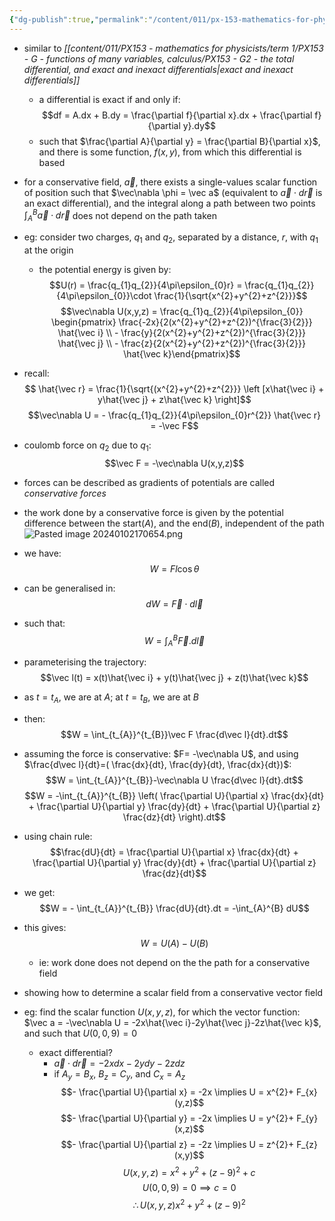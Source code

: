 ```yaml
---
{"dg-publish":true,"permalink":"/content/011/px-153-mathematics-for-physicists/term-1/px-153-h-gradients-of-scalar-functions-of-many-variables/px-153-h4-application-of-gradient-in-physics-the-potential-of-a-conservative-force/","noteIcon":"1","created":"2024-11-25T10:50:32.000+00:00","updated":"2024-11-26T19:37:52.300+00:00"}
---
```


- similar to *[[content/011/PX153 - mathematics for physicists/term 1/PX153 - G - functions of many variables, calculus/PX153 - G2 - the total differential, and exact and inexact differentials\|exact and inexact differentials]]*
	- a differential is exact if and only if: 
	$$df = A.dx + B.dy =  \frac{\partial f}{\partial x}.dx + \frac{\partial f}{\partial y}.dy$$
	- such that $\frac{\partial A}{\partial y} = \frac{\partial B}{\partial x}$, and there is some function, $f(x,y)$, from which this differential is based
- for a conservative field, $\vec a$, there exists a single-values scalar function of position such that $\vec\nabla \phi = \vec a$ (equivalent to $\vec a \cdot d\vec r$ is an exact differential), and the integral along a path between two points $\int_{A}^{B}\vec a \cdot d\vec r$ does not depend on the path taken

- eg: consider two charges, $q_{1}$ and $q_{2}$, separated by a distance, $r$, with $q_{1}$ at the origin
	- the potential energy is given by: 
	$$U(r) = \frac{q_{1}q_{2}}{4\pi\epsilon_{0}r} = \frac{q_{1}q_{2}}{4\pi\epsilon_{0}}\cdot \frac{1}{\sqrt{x^{2}+y^{2}+z^{2}}}$$ 
$$\vec\nabla U(x,y,z) = \frac{q_{1}q_{2}}{4\pi\epsilon_{0}}
	\begin{pmatrix}	\frac{-2x}{2(x^{2}+y^{2}+z^{2})^{\frac{3}{2}}} \hat{\vec i} \\ - \frac{y}{2(x^{2}+y^{2}+z^{2})^{\frac{3}{2}}} \hat{\vec j} \\ - \frac{z}{2(x^{2}+y^{2}+z^{2})^{\frac{3}{2}}} \hat{\vec k}\end{pmatrix}$$
- recall: 
	$$ \hat{\vec r} = \frac{1}{\sqrt{(x^{2}+y^{2}+z^{2}}} \left [x\hat{\vec i} + y\hat{\vec j} + z\hat{\vec k} \right]$$
	$$\vec\nabla U = - \frac{q_{1}q_{2}}{4\pi\epsilon_{0}r^{2}} \hat{\vec r} = -\vec F$$
- coulomb force on $q_{2}$ due to $q_{1}$: 
$$\vec F = -\vec\nabla U(x,y,z)$$
- forces can be described as gradients of potentials are called *conservative forces*
- the work done by a conservative force is given by the potential difference between the start($A$), and the end($B$), independent of the path ![Pasted image 20240102170654.png](/img/user/pics/Pasted%20image%2020240102170654.png)

- we have: 
$$W = Fl\cos\theta$$
- can be generalised in: 
$$dW = \vec F \cdot d\vec{l}$$
- such that: 
$$W = \int_{A}^{B} \vec F.d \vec l$$
- parameterising the trajectory: 
$$\vec l(t) = x(t)\hat{\vec i} + y(t)\hat{\vec j}  + z(t)\hat{\vec k}$$
- as $t=t_{A}$, we  are at $A$; at $t=t_{B}$, we are at $B$
- then: 
$$W = \int_{t_{A}}^{t_{B}}\vec F \frac{d\vec l}{dt}.dt$$
- assuming the force is conservative: $F= -\vec\nabla U$, and using $\frac{d\vec l}{dt}=( \frac{dx}{dt}, \frac{dy}{dt}, \frac{dx}{dt})$: 
$$W = \int_{t_{A}}^{t_{B}}-\vec\nabla U \frac{d\vec l}{dt}.dt$$
$$W = -\int_{t_{A}}^{t_{B}} \left( \frac{\partial U}{\partial x} \frac{dx}{dt} + \frac{\partial U}{\partial y} \frac{dy}{dt} + \frac{\partial U}{\partial z} \frac{dz}{dt} \right).dt$$ 
- using chain rule: 
$$\frac{dU}{dt} =  \frac{\partial U}{\partial x} \frac{dx}{dt} + \frac{\partial U}{\partial y} \frac{dy}{dt} + \frac{\partial U}{\partial z} \frac{dz}{dt}$$
- we get: 
$$W = - \int_{t_{A}}^{t_{B}} \frac{dU}{dt}.dt = -\int_{A}^{B} dU$$
- this gives: 
$$W = U(A)-U(B)$$
	- ie: work done does not depend on the the path for a conservative field

- showing how to determine a scalar field from a conservative vector field
- eg: find the scalar function $U(x,y,z)$, for which the vector function: $\vec a = -\vec\nabla U = -2x\hat{\vec i}-2y\hat{\vec j}-2z\hat{\vec k}$, and such that $U(0,0,9)=0$
	- exact differential?
		- $\vec a\cdot d\vec r = -2xdx -2ydy - 2zdz$
		- if $A_{y}= B_{x}$, $B_{z}= C_{y}$, and $C_{x}=A_{z}$
	$$- \frac{\partial U}{\partial x} = -2x \implies U = x^{2}+ F_{x}(y,z)$$
	$$- \frac{\partial U}{\partial y} = -2x \implies U = y^{2}+ F_{y}(x,z)$$
	$$- \frac{\partial U}{\partial z} = -2z \implies U = z^{2}+ F_{z}(x,y)$$
	$$U(x,y,z) = x^{2}+y^{2}+(z-9)^{2}+c$$
	$$ U(0,0,9) = 0 \implies c=0$$
	$$\therefore U(x,y,z) x^{2}+ y^{2}+ (z-9)^{2}$$
	